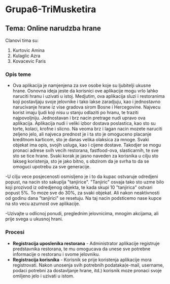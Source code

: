 # Grupa6-TriMusketira
## Tema: Online narudzba hrane
Clanovi tima su:
1. Kurtovic Amina
2. Kulaglic Azra
3. Kovacevic Faris
### Opis teme

- Ova aplikacija je namjenjena za sve osobe koje su ljubitelji ukusne hrane. Osnovna ideja jeste da korisnici ove aplikacije
mogu vrlo lahko naruciti hranu i uzivati u istoj. Medjutim, ova aplikacija sluzi i restoranima koji postavljaju svoje jelovnike i tako 
lakse zaradjuju, kao i jednostavno narucivanje hrane iz vise gradova sirom Bosne i Hercegovine. Najvecu korist imaju ljudi koji nisu u stanju odlaziti po hranu, te traziti najpovoljniju. Jednostavan i brz nacin pretrage nudi upravo ova aplikacija.  Aplikacija nudi i veliki izbor dostava poslastica, kao sto su torte, kolaci, krofne i slicno. Na veoma brz i lagan nacin mozete naruciti zeljeno jelo, ali najveca prednost je i ta sto je omoguceno placanje kreditnom karticom, sto je danas velika olaksica za mnoge. Svaki objekat ima opis, svojih usluga, kao i cijene dostave. Takodjer se mogu pronaci adrese svih vecih restorana, fastfood-ova, slasticarnih, te sve sto se tice hrane. Svaki korak je jasno naveden za korisnika u cilju sto lakseg koristenja, sto je jako bitno, s obzirom da je svrha to da se omoguci upotrebu za sve generacije. 

-U cilju vece posjecenosti osmisljeno je i to da kupac ostvaruje odredjeni popust, na nacin sto sakuplja "tanjirice". "Tanjiric" osvaja tako sto uzme bilo koji prozivod iz odredjenog objekta, te kada skupi 10 "tanjirica" ostvari popust 5%. To moze sve do 30%, za svaki objekat. Ali nakon neaktivnosti od godinu dana "tanjirici" se resetuju. Na taj nacin podsticemo nase kupce na sto vecu azurnost ove aplikacije.

-Uzivajte u odlicnoj ponudi, preglednim jelovnicima, mnogim akcijama, ali prije svega u ukusnoj hrani. 

### Procesi

- **Registracija uposlenika restorana** - Administrator aplikacije registruje predstavnika restorana, te mu omogucava da unese sve potrebne
informacije o restoranu i svome jelovniku.
- **Registracija korisnika** - Korisnik se prije koristenja aplikacije mora registrovati. Nakon unosenja svih potrebnih podataka(e-mail, username,
podaci potrebni za dostavljanje hrane, itd.) korisnik moze pronaci svoje omiljeno jelo i uzivati u istom.
 
